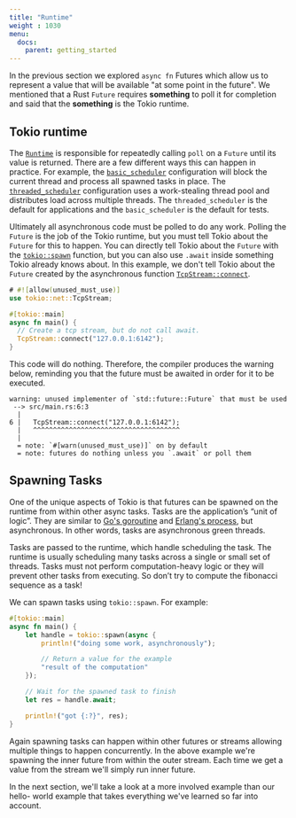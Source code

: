 ```yaml
---
title: "Runtime"
weight : 1030
menu:
  docs:
    parent: getting_started
---
```


In the previous section we explored `async fn` Futures which allow us to represent
a value that will be available "at some point in the future". We mentioned that
a Rust `Future` requires **something** to poll it for completion and said that
the **something** is the Tokio runtime.

## Tokio runtime

The [`Runtime`] is responsible for repeatedly calling `poll` on a `Future` until
its value is returned. There are a few different ways this can happen in
practice. For example, the [`basic_scheduler`] configuration will block the
current thread and process all spawned tasks in place. The
[`threaded_scheduler`] configuration uses a work-stealing thread pool and
distributes load across multiple threads. The `threaded_scheduler` is the
default for applications and the `basic_scheduler` is the default for tests.

Ultimately all asynchronous code must be polled to do any work. Polling the `Future` is
the job of the Tokio runtime, but you must tell Tokio about the `Future` for this to
happen.  You can directly tell Tokio about the `Future` with the [`tokio::spawn`]
function, but you can also use `.await` inside something Tokio already knows about. In
this example, we don't tell Tokio about the `Future` created by the asynchronous function
[`TcpStream::connect`].

```rust
# #![allow(unused_must_use)]
use tokio::net::TcpStream;

#[tokio::main]
async fn main() {
  // Create a tcp stream, but do not call await.
  TcpStream::connect("127.0.0.1:6142");
}
```

This code will do nothing. Therefore, the compiler produces the warning below, reminding you
that the future must be awaited in order for it to be executed.

```text
warning: unused implementer of `std::future::Future` that must be used
 --> src/main.rs:6:3
  |
6 |   TcpStream::connect("127.0.0.1:6142");
  |   ^^^^^^^^^^^^^^^^^^^^^^^^^^^^^^^^^^^^^
  |
  = note: `#[warn(unused_must_use)]` on by default
  = note: futures do nothing unless you `.await` or poll them
```

## Spawning Tasks

One of the unique aspects of Tokio is that futures can be spawned on the runtime
from within other async tasks. Tasks are the application’s “unit of logic”.
They are similar to [Go's goroutine] and [Erlang's process], but asynchronous.
In other words, tasks are asynchronous green threads.

Tasks are passed to the runtime, which handle scheduling the task. The runtime
is usually scheduling many tasks across a single or small set of threads. Tasks
must not perform computation-heavy logic or they will prevent other tasks from
executing. So don’t try to compute the fibonacci sequence as a task!

We can spawn tasks using `tokio::spawn`. For example:

```rust
#[tokio::main]
async fn main() {
    let handle = tokio::spawn(async {
        println!("doing some work, asynchronously");

        // Return a value for the example
        "result of the computation"
    });

    // Wait for the spawned task to finish
    let res = handle.await;

    println!("got {:?}", res);
}
```

Again spawning tasks can happen within other futures or streams allowing
multiple things to happen concurrently. In the above example we're spawning the
inner future from within the outer stream. Each time we get a value from the
stream we'll simply run inner future.

In the next section, we'll take a look at a more involved example than our hello-
world example that takes everything we've learned so far into account.

[Go's goroutine]: https://www.golang-book.com/books/intro/10
[Erlang's process]: http://erlang.org/doc/reference_manual/processes.html
[`Runtime`]: https://docs.rs/tokio/0.2/tokio/runtime/struct.Runtime.html
[`basic_scheduler`]: https://docs.rs/tokio/0.2/tokio/runtime/struct.Builder.html#method.basic_scheduler
[`threaded_scheduler`]: https://docs.rs/tokio/0.2/tokio/runtime/struct.Builder.html#method.threaded_scheduler
[`tokio::spawn`]: https://docs.rs/tokio/0.2/tokio/fn.spawn.html
[`TcpStream::connect`]: https://docs.rs/tokio/0.2/tokio/net/struct.TcpStream.html#method.connect
